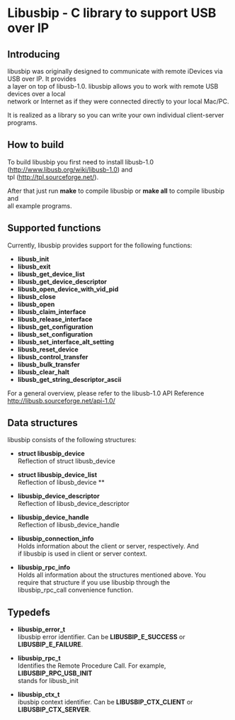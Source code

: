 Libusbip - C library to support USB over IP
===============================================

Introducing
-----------

libusbip was originally designed to communicate with remote iDevices via USB over IP. It provides<br>
a layer on top of libusb-1.0. libusbip allows you to work with remote USB devices over a local<br>
network or Internet as if they were connected directly to your local Mac/PC.<br>

It is realized as a library so you can write your own individual client-server programs.<br>

How to build
------------

To build libusbip you first need to install libusb-1.0 (http://www.libusb.org/wiki/libusb-1.0) and<br>
tpl (http://tpl.sourceforge.net/).<br>

After that just run <b>make</b> to compile libusbip or <b>make all</b> to compile libusbip and<br>
all example programs.

Supported functions
-------------------

Currently, libusbip provides support for the following functions:

- <b>libusb_init</b>
- <b>libusb_exit</b>
- <b>libusb_get_device_list</b>
- <b>libusb_get_device_descriptor</b>
- <b>libusb_open_device_with_vid_pid</b>
- <b>libusb_close</b>
- <b>libusb_open</b>
- <b>libusb_claim_interface</b>
- <b>libusb_release_interface</b>
- <b>libusb_get_configuration</b>
- <b>libusb_set_configuration</b>
- <b>libusb_set_interface_alt_setting</b>
- <b>libusb_reset_device</b>
- <b>libusb_control_transfer</b>
- <b>libusb_bulk_transfer</b>
- <b>libusb_clear_halt</b>
- <b>libusb_get_string_descriptor_ascii</b>

For a general overview, please refer to the libusb-1.0 API Reference http://libusb.sourceforge.net/api-1.0/

Data structures
---------------

libusbip consists of the following structures:

- <b>struct libusbip_device</b><br>
  Reflection of struct libusb_device

- <b>struct libusbip_device_list</b><br>
  Reflection of libusb_device **

- <b>libusbip_device_descriptor</b><br>
  Reflection of libusb_device_descriptor 

- <b>libusbip_device_handle</b><br>
  Reflection of libusb_device_handle

- <b>libusbip_connection_info</b><br>
  Holds information about the client or server, respectively. And<br>
  if libusbip is used in client or server context.

- <b>libusbip_rpc_info</b><br>
  Holds all information about the structures mentioned above. You<br>
  require that structure if you use libusbip through the<br>
  libusbip_rpc_call convenience function.

Typedefs
--------

- <b>libusbip_error_t</b><br>
  libusbip error identifier. Can be <b>LIBUSBIP_E_SUCCESS</b> or <b>LIBUSBIP_E_FAILURE</b>.

- <b>libusbip_rpc_t</b><br>
  Identifies the Remote Procedure Call. For example, <b>LIBUSBIP_RPC_USB_INIT</b><br>
  stands for libusb_init

- <b>libusbip_ctx_t</b><br>
  ibusbip context identifier. Can be <b>LIBUSBIP_CTX_CLIENT</b> or <b>LIBUSBIP_CTX_SERVER</b>.






